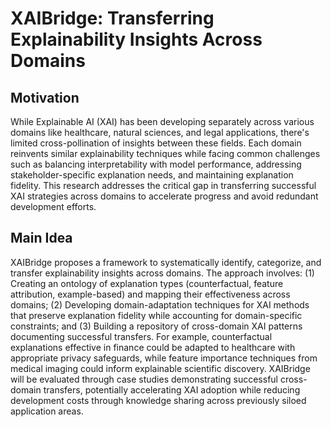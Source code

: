 # XAIBridge: Transferring Explainability Insights Across Domains

## Motivation
While Explainable AI (XAI) has been developing separately across various domains like healthcare, natural sciences, and legal applications, there's limited cross-pollination of insights between these fields. Each domain reinvents similar explainability techniques while facing common challenges such as balancing interpretability with model performance, addressing stakeholder-specific explanation needs, and maintaining explanation fidelity. This research addresses the critical gap in transferring successful XAI strategies across domains to accelerate progress and avoid redundant development efforts.

## Main Idea
XAIBridge proposes a framework to systematically identify, categorize, and transfer explainability insights across domains. The approach involves: (1) Creating an ontology of explanation types (counterfactual, feature attribution, example-based) and mapping their effectiveness across domains; (2) Developing domain-adaptation techniques for XAI methods that preserve explanation fidelity while accounting for domain-specific constraints; and (3) Building a repository of cross-domain XAI patterns documenting successful transfers. For example, counterfactual explanations effective in finance could be adapted to healthcare with appropriate privacy safeguards, while feature importance techniques from medical imaging could inform explainable scientific discovery. XAIBridge will be evaluated through case studies demonstrating successful cross-domain transfers, potentially accelerating XAI adoption while reducing development costs through knowledge sharing across previously siloed application areas.